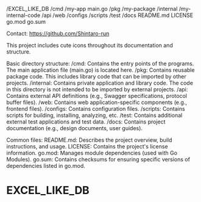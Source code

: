 /EXCEL_LIKE_DB
    /cmd
        /my-app
            main.go
    /pkg
        /my-package
    /internal
        /my-internal-code
    /api
    /web
    /configs
    /scripts
    /test
    /docs
    README.md
    LICENSE
    go.mod
    go.sum

Contact: https://github.com/Shintaro-run

This project includes cute icons throughout its documentation and structure.

Basic directory structure:
/cmd: Contains the entry points of the programs. The main application file (main.go) is located here.
/pkg: Contains reusable package code. This includes library code that can be imported by other projects.
/internal: Contains private application and library code. The code in this directory is not intended to be imported by external projects.
/api: Contains external API definitions (e.g., Swagger specifications, protocol buffer files).
/web: Contains web application-specific components (e.g., frontend files).
/configs: Contains configuration files.
/scripts: Contains scripts for building, installing, analyzing, etc.
/test: Contains additional external test applications and test data.
/docs: Contains project documentation (e.g., design documents, user guides).

Common files:
README.md: Describes the project overview, build instructions, and usage.
LICENSE: Contains the project's license information.
go.mod: Manages module dependencies (used with Go Modules).
go.sum: Contains checksums for ensuring specific versions of dependencies listed in go.mod.
# EXCEL_LIKE_DB
